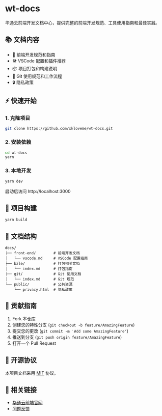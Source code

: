 # wt-docs

华通云前端开发文档中心，提供完整的前端开发规范、工具使用指南和最佳实践。

## 📚 文档内容

- 📖 前端开发规范和指南
- 🛠️ VSCode 配置和插件推荐
- 📦 项目打包和构建说明
- 🔧 Git 使用规范和工作流程
- 🔒 隐私政策

## ⚡ 快速开始

### 1. 克隆项目

```bash
git clone https://github.com/xkloveme/wt-docs.git
```

### 2. 安装依赖

```bash
cd wt-docs
yarn
```

### 3. 本地开发

```bash
yarn dev
```

启动后访问 http://localhost:3000

## 🔨 项目构建

```bash
yarn build
```

## 📖 文档结构

```
docs/
├── front-end/        # 前端开发文档
│   └── vscode.md     # VSCode 配置指南
├── bale/             # 打包相关文档
│   └── index.md      # 打包指南
├── git/              # Git 使用文档
│   └── index.md      # Git 规范
└── public/           # 公共资源
    └── privacy.html  # 隐私政策
```

## 🤝 贡献指南

1. Fork 本仓库
2. 创建您的特性分支 (`git checkout -b feature/AmazingFeature`)
3. 提交您的更改 (`git commit -m 'Add some AmazingFeature'`)
4. 推送到分支 (`git push origin feature/AmazingFeature`)
5. 打开一个 Pull Request

## 📄 开源协议

本项目文档采用 [MIT](LICENSE) 协议。

## 🔗 相关链接

- [华通云前端官网](https://wt.jixiaokang.com)
- [问题反馈](https://github.com/xkloveme/wt-docs/issues)
